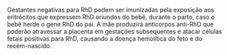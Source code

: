 Gestantes negativas para RhD podem ser imunizadas pela exposição aos eritrócitos que expressem RhD oriundos do bebê, durante o parto, caso o bebê herde o gene RhD do pai. A mãe produzirá anticorpos anti-RhD que poderão atravessar a placenta em gestações subsequentes e atacar células fetais positivas para RhD, causando a doença hemolítica do feto e do recém-nascido.